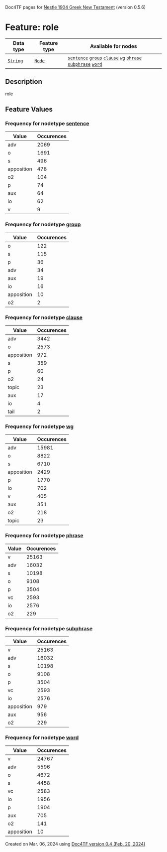 Doc4TF pages for [Nestle 1904 Greek New Testament](https://github.com/saulocantanhede/tfgreek2/tree/main/tf) (version 0.5.6)
# Feature: role
Data type|Feature type|Available for nodes
---|---|---
[`String`](featurebydatatype.md#string)|[`Node`](featurebytype.md#node)| [`sentence`](featurebynodetype.md#sentence)  [`group`](featurebynodetype.md#group)  [`clause`](featurebynodetype.md#clause)  [`wg`](featurebynodetype.md#wg)  [`phrase`](featurebynodetype.md#phrase)  [`subphrase`](featurebynodetype.md#subphrase)  [`word`](featurebynodetype.md#word) 
## Description
role
## Feature Values
### Frequency for nodetype [sentence](featurebynodetype.md#sentence)
Value|Occurences
---|---
adv|2069
o|1691
s|496
apposition|478
o2|104
p|74
aux|64
io|62
v|9
### Frequency for nodetype [group](featurebynodetype.md#group)
Value|Occurences
---|---
o|122
s|115
p|36
adv|34
aux|19
io|16
apposition|10
o2|2
### Frequency for nodetype [clause](featurebynodetype.md#clause)
Value|Occurences
---|---
adv|3442
o|2573
apposition|972
s|359
p|60
o2|24
topic|23
aux|17
io|4
tail|2
### Frequency for nodetype [wg](featurebynodetype.md#wg)
Value|Occurences
---|---
adv|15981
o|8822
s|6710
apposition|2429
p|1770
io|702
v|405
aux|351
o2|218
topic|23
### Frequency for nodetype [phrase](featurebynodetype.md#phrase)
Value|Occurences
---|---
v|25163
adv|16032
s|10198
o|9108
p|3504
vc|2593
io|2576
o2|229
### Frequency for nodetype [subphrase](featurebynodetype.md#subphrase)
Value|Occurences
---|---
v|25163
adv|16032
s|10198
o|9108
p|3504
vc|2593
io|2576
apposition|979
aux|956
o2|229
### Frequency for nodetype [word](featurebynodetype.md#word)
Value|Occurences
---|---
v|24767
adv|5596
o|4672
s|4458
vc|2583
io|1956
p|1904
aux|705
o2|141
apposition|10
 

Created on Mar. 06, 2024 using [Doc4TF  version 0.4 (Feb. 20, 2024)](https://github.com/tonyjurg/Doc4TF) 